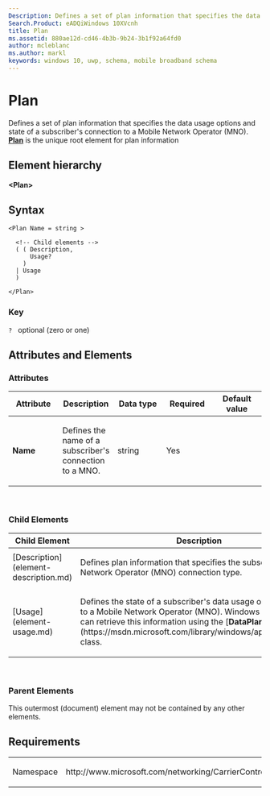 ```yaml
---
Description: Defines a set of plan information that specifies the data usage options and state of a subscriber's connection to a Mobile Network Operator (MNO).
Search.Product: eADQiWindows 10XVcnh
title: Plan
ms.assetid: 880ae12d-cd46-4b3b-9b24-3b1f92a64fd0
author: mcleblanc
ms.author: markl
keywords: windows 10, uwp, schema, mobile broadband schema
---
```


# Plan


Defines a set of plan information that specifies the data usage options and state of a subscriber's connection to a Mobile Network Operator (MNO). [**Plan**](element-plan.md) is the unique root element for plan information

## Element hierarchy

**&lt;Plan&gt;**

## Syntax

``` syntax
<Plan Name = string >

  <!-- Child elements -->
  ( ( Description,
      Usage?
    )
  | Usage
  )

</Plan>
```

### Key

`?`   optional (zero or one)

## Attributes and Elements


### Attributes

<table>
<colgroup>
<col width="20%" />
<col width="20%" />
<col width="20%" />
<col width="20%" />
<col width="20%" />
</colgroup>
<thead>
<tr class="header">
<th>Attribute</th>
<th>Description</th>
<th>Data type</th>
<th>Required</th>
<th>Default value</th>
</tr>
</thead>
<tbody>
<tr class="odd">
<td><strong>Name</strong></td>
<td><p>Defines the name of a subscriber's connection to a MNO.</p></td>
<td>string</td>
<td>Yes</td>
<td></td>
</tr>
</tbody>
</table>

 

### Child Elements

<table>
<colgroup>
<col width="50%" />
<col width="50%" />
</colgroup>
<thead>
<tr class="header">
<th>Child Element</th>
<th>Description</th>
</tr>
</thead>
<tbody>
<tr class="odd">
<td>[Description](element-description.md)</td>
<td><p>Defines plan information that specifies the subscriber's Mobile Network Operator (MNO) connection type.</p></td>
</tr>
<tr class="even">
<td>[Usage](element-usage.md)</td>
<td><p>Defines the state of a subscriber's data usage on a connection to a Mobile Network Operator (MNO). Windows Store apps can retrieve this information using the [<strong>DataPlanStatus</strong>](https://msdn.microsoft.com/library/windows/apps/br207256) class.</p></td>
</tr>
</tbody>
</table>

 

### Parent Elements

This outermost (document) element may not be contained by any other elements.

## Requirements

<table>
<colgroup>
<col width="50%" />
<col width="50%" />
</colgroup>
<tbody>
<tr class="odd">
<td><p>Namespace</p></td>
<td><p>http://www.microsoft.com/networking/CarrierControl/Plans/v1</p></td>
</tr>
</tbody>
</table>

 

 



